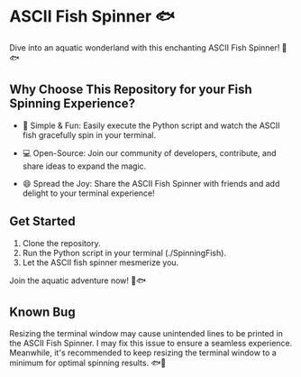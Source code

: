 # ASCII Fish Spinner 🐟

Dive into an aquatic wonderland with this enchanting ASCII Fish Spinner! 🌊🐟

## Why Choose This Repository for your Fish Spinning Experience?

- 🚀 Simple & Fun: Easily execute the Python script and watch the ASCII fish gracefully spin in your terminal.

- 💻 Open-Source: Join our community of developers, contribute, and share ideas to expand the magic.

- 😄 Spread the Joy: Share the ASCII Fish Spinner with friends and add delight to your terminal experience!

## Get Started

1. Clone the repository.
2. Run the Python script in your terminal (./SpinningFish).
3. Let the ASCII fish spinner mesmerize you.

Join the aquatic adventure now! 🌊🐟

## Known Bug

Resizing the terminal window may cause unintended lines to be printed in the ASCII Fish Spinner. I may fix this issue to ensure a seamless experience. Meanwhile, it's recommended to keep resizing the terminal window to a minimum for optimal spinning results. 🐟🌊
